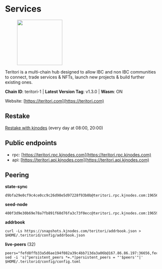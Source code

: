 # Services

<figure><img src="https://raw.githubusercontent.com/kj89/testnet_manuals/main/pingpub/logos/teritori.png" width="150" alt=""><figcaption></figcaption></figure>

Teritori is a multi-chain hub designed to allow IBC and non IBC communities  to connect, trade services & NFTs, launch new projects & build further existing ones.

**Chain ID**: teritori-1 | **Latest Version Tag**: v1.3.0 | **Wasm**: ON

Website: [https://teritori.com](https://teritori.com)

## Restake

[Restake with kjnodes](https://restake.app/teritori/torivaloper184ln03hkpt75uhrrr26f66kvcqvf4yn4nc2xjm) (every day at 08:00, 20:00)
## Public endpoints

* rpc: [https://teritori.rpc.kjnodes.com](https://teritori.rpc.kjnodes.com)
* api: [https://teritori.api.kjnodes.com](https://teritori.api.kjnodes.com)

## Peering

**state-sync**

```
d9bfa29e0cf9c4ce0cc9c26d98e5d97228f93b0b@teritori.rpc.kjnodes.com:19656
```

**seed-node**

```
400f3d9e30b69e78a7fb891f60d76fa3c73f0ecc@teritori.rpc.kjnodes.com:19659
```

**addrbook**
```
curl -Ls https://snapshots.kjnodes.com/teritori/addrbook.json > $HOME/.teritorid/config/addrbook.json
```

**live-peers** (32)
```
peers="fefd8ffb33a5d6ae194f082a39c4bb713da3a06b@167.86.86.197:36656,fec9760fec02405039ee0e90f80322b893e4ccef@65.144.145.234:26656,a191006e50d3af40fd253c23dae715a45fdd7415@95.179.217.1:26656,48980875839186e08e12ebf0d9a2803b45206833@65.109.92.241:38026,b906f0fdace24fb415254213644b51d4d6806d28@91.226.253.197:28756,593b8319d1d4b1958e7daba8c3bbb56795cb59ba@146.59.81.92:51656,d856120f262134ebf13e1d2632d778b69e704208@65.108.4.188:15956,0b27217386756577e1eadf00c4169dc8f041e522@51.210.7.219:26656,787a6b318ebc4167fefb1d5ef9f88af6cb5a8b29@173.212.222.167:35656,1e08fefb7e8851490d40e804df76d1ac33cb1f0a@38.146.3.175:15956,b336b83d9bab0b8cf96a3833efcbc196fab63fdd@212.95.51.215:36656,45f2d4f8ed2ef8d71a257cdeed27123f5fe3bef4@141.94.109.71:10356,3950af34da35ce3ff8c50ff3c47a43f5dfc93947@195.3.220.154:19656,24b28cf013e6d7b5b88b6dba2701c5ddd2dd5ee1@65.109.58.225:28656,1f4e77295379ce0c928502d2b075157a8c8a9e64@51.83.96.150:26642,40caa979c29a9930ea2b8a6249037924d308ae84@162.55.234.70:54256,6bc9f80a5123d62c23aadb7b5d68b740a794b0c6@65.109.49.111:36656,8480ce1f929a9410567d315a5b3fc2709c2807a7@93.115.25.106:51656,29b92a4020171c20fe70e5d60f9c5d07dc9f31f7@194.163.161.146:26656,5ab6437f73fe71f392d53566e037aa91087530ac@139.144.67.202:26656,5a98d637a16b16bf425a4a785c9d11a7d1e5b8a0@65.21.131.215:26736,d29bed885306037dbe219278415025a2ea8880a4@51.159.160.140:26656,009e25e99e3f8fde86d283d4b8b0ce2f777cde53@138.201.8.248:53656,26175f13ada3d61c93bca342819fd5dc797bced0@65.109.58.226:28656,d9bfa29e0cf9c4ce0cc9c26d98e5d97228f93b0b@65.109.88.38:19656,3594b73f909a9c4b87cfe6a361ef8b2b51124dd5@65.109.69.59:15956,59d7b82880f319283d8f0314f20ddc98aa7b2cf8@174.45.46.27:26626,106490318e51355bc6d72e7941a0080f8b8256b9@185.16.39.14:26656,6ef7a8bc7a3cc0856594f12570e8f2282a099dcf@65.109.93.152:26796,46b7ae20e3cc4264076a91c3601f3894a021a80d@65.108.6.45:36656,4991cc04c48f96dec265464d5cf276e16f6b302c@188.217.162.92:26656,4740ad44e58f4f4a0e2b9c4353500009eb73a05a@176.191.97.120:26656"
sed -i 's|^persistent_peers *=.*|persistent_peers = "'$peers'"|' $HOME/.teritorid/config/config.toml
```

